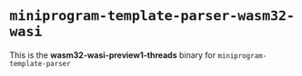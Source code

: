 # `miniprogram-template-parser-wasm32-wasi`

This is the **wasm32-wasi-preview1-threads** binary for `miniprogram-template-parser`
